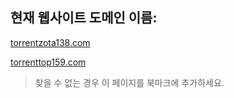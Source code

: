 ## 현재 웹사이트 도메인 이름:

[torrentzota138.com](https://torrentzota138.com)

[torrenttop159.com](https://torrenttop159.com)


> 찾을 수 없는 경우 이 페이지를 북마크에 추가하세요.
